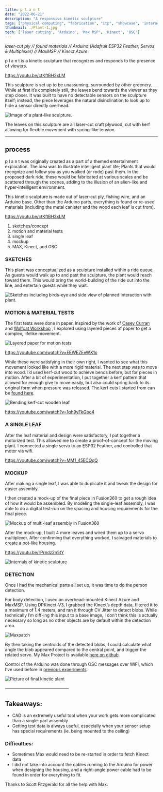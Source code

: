 ```yaml
---
title: p l a n t
date: "2022-06-21"
description: "A responsive kinetic sculpture"
tags: ["physical computing", "fabrication", "itp", "showcase", 'interactive', 'theme-park-eng']
thumbnail: ./Plant-1.jpg
tech: ['laser cutting', 'Arduino', 'Max MSP', 'Kinect', 'OSC']
---
```

*laser-cut ply // found materials // Arduino (Adafruit ESP32 Feather, Servos & Multiplexer) // MaxMSP // Kinect Azure*

p l a n t is a kinetic sculpture that recognizes and responds to the presence of viewers.

https://youtu.be/ctKftBH3xLM

This sculpture is set up to be unassuming, surrounded by other greenery. While at first it’s completely still, the leaves bend towards the viewer as they step closer. It was built to have no detectable sensors on the sculpture itself; instead, the piece leverages the natural disinclination to look up to hide a sensor directly overhead.

![Image of a plant-like sculpture.](./plant_overall.jpg)

The leaves on this sculpture are all laser-cut craft plywood, cut with kerf allowing for flexible movement with spring-like tension.

---
## process

p l a n t was originally created as a part of a themed entertainment exploration. The idea was to illustrate intelligent plant life; Plants that would recognize and follow you as you walked (or rode) past them.
In the proposed dark ride, these would be fabricated at various scales and be scattered through the scenes, adding to the illusion of an alien-like and hyper-intelligent environment.

This kinetic sculpture is made out of laser-cut ply, fishing wire, and an Arduino base. Other than the Arduino parts, everything is found or re-used materials (including the metal canister and the wood each leaf is cut from).

https://youtu.be/ctKftBH3xLM

1. sketches/concept
1. motion and material tests
1. single leaf
1. mockup
1. MAX, Kinect, and OSC

### SKETCHES
This plant was conceptualized as a sculpture installed within a ride queue. As guests would walk up to and past the sculpture, the plant would reach toward them. This would bring the world-building of the ride out into the line, and entertain guests while they wait.

![Sketches including birds-eye and side view of planned interaction with plant.](./sketches.jpg)

### MOTION & MATERIAL TESTS
The first tests were done in paper. Inspired by the work of [Casey Curran](https://www.caseycurran.com)  and [Wolfcat Workshop](https://wolfcatworkshop.com/index.php/portfolio/one-month-small-machines/) , I explored using layered pieces of paper to get a complex, lifelike movement.

![Layered paper for motion tests](./paper-tests.jpg)

https://youtube.com/watch?v=EEWEZEeWX1o

While these were satisfying in their own right, I wanted to see what this movement looked like with a more rigid material. The next step was to move into wood. I’d used kerf-cut wood to achieve bends before, but for pieces in motion. After a bit of experimentation, I put together a kerf pattern that allowed for enough give to move easily, but also could spring back to its original form when pressure was released.
The kerf cuts I started from can be [found here](https://www.troteclaser.com/en-us/learn-support/helpcenter/bending-technique).

![Bending kerf-cut wooden leaf](./Plant-8.jpg)

https://youtube.com/watch?v=1qh9yFkGbc4


### A SINGLE LEAF
After the leaf material and design were satisfactory, I put together a motorized test.
This allowed me to create a proof-of-concept for the moving plant. I connected a single servo to an ESP32 Feather, and controlled that motor via wifi.

 https://youtube.com/watch?v=MM1_45ECQqQ

### MOCKUP

After making a single leaf, I was able to duplicate it and tweak the design for easier assembly.

I then created a mock-up of the final piece in Fusion360 to get a rough idea of how it would be assembled. By modeling the single-leaf assembly, I was able to do a digital test-run on the spacing and housing requirements for the final piece.

![Mockup of multi-leaf assembly in Fusion360](./mockup.png)

After the mock-up, I built 4 more leaves and wired them up to a servo multiplexer. After confirming that everything worked, I salvaged materials to create a pot-like housing.

https://youtu.be/rPrndz2n5tY

![Internals of kinetic sculpture](./Plant-6.jpg)

### DETECTION

Once I had the mechanical parts all set up, it was time to do the person detection.

For body detection, I used an overhead-mounted Kinect Azure and MaxMSP. Using DPKinect-V3, I grabbed the Kinect’s depth data, filtered it to a maximum of 1.4 meters, and ran it through CV Jitter to detect blobs. While technically I’m diff-ing this input to a base image, I don’t think this is actually necessary so long as no other objects are by default within the detection area.

![Maxpatch](./maxpatch.png)

By then taking the centroids of the detected blobs, I could calculate what angle the blob appeared compared to the central point, and trigger the related servo.
My Max Project is available [here on github](https://github.com/leils/spring_2022_theme_park_eng/tree/main/expedition-earth/interactive-plant/kinect-blob-to-servo).

Control of the Arduino was done through OSC messages over WiFi, which I’ve used before in [previous experiments](https://www.leiac.me/content/2022/2022-02-23_tpe-osc-control/).

![Picture of final kinetic plant](./plant_cover.jpg)

———————————————

## Takeaways:
- CAD is an extremely useful tool when your work gets more complicated than a single-part assembly
- Getting test data is always useful, especially when your sensor setup has special requirements (ie. being mounted to the ceiling)

### Difficulties:
- Sometimes Max would need to be re-started in order to fetch Kinect data
- I did not take into account the cables running to the Arduino for power when designing the housing, and a right-angle power cable had to be found in order for everything to fit.

Thanks to Scott Fitzgerald for all the help with Max.
